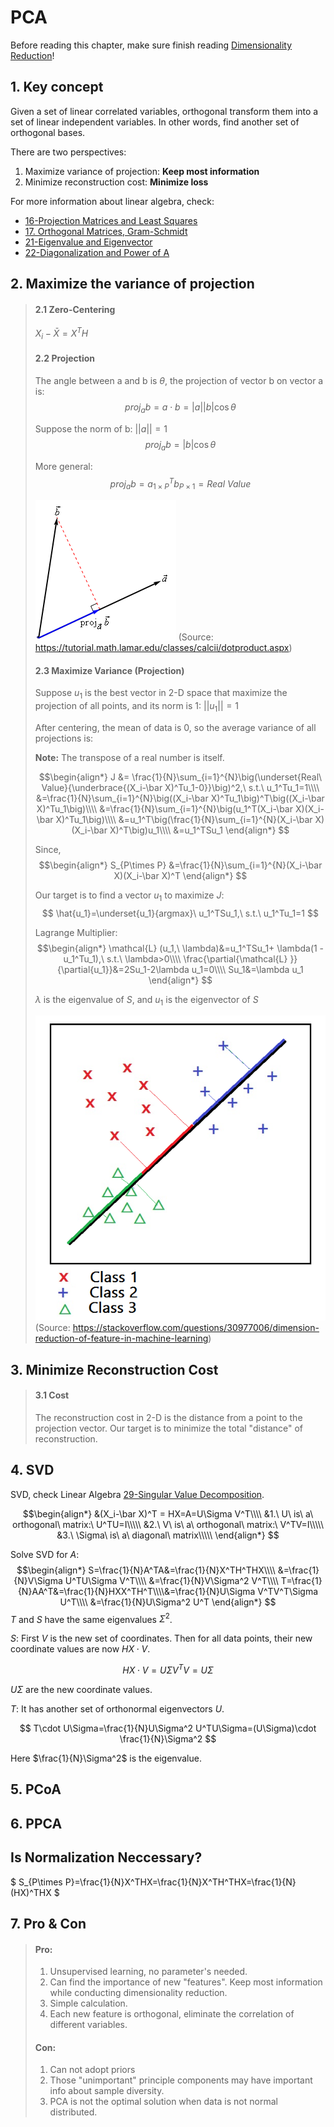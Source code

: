 # PCA

Before reading this chapter, make sure finish reading [Dimensionality Reduction](https://github.com/uttgeorge/Machine-Learning-Models/blob/master/Dimensionality%20Reduction/Dimensionality%20Reduction.md)!

## 1. Key concept

Given a set of linear correlated variables, orthogonal transform them into a set of linear independent variables. In other words, find another set of orthogonal bases.

There are two perspectives:
1. Maximize variance of projection: **Keep most information**
2. Minimize reconstruction cost: **Minimize loss**

For more information about linear algebra, check:
* [16-Projection Matrices and Least Squares](https://github.com/uttgeorge/Linear-Algebra/blob/master/16-Projection%20Matrices%20and%20Least%20Squares.pdf)
* [17. Orthogonal Matrices, Gram-Schmidt](https://github.com/uttgeorge/Linear-Algebra/blob/master/17.%20Orthogonal%20Matrices%2C%20Gram-Schmidt.pdf)
* [21-Eigenvalue and Eigenvector](https://github.com/uttgeorge/Linear-Algebra/blob/master/21-Eigenvalue%20and%20Eigenvector.pdf)
* [22-Diagonalization and Power of A](https://github.com/uttgeorge/Linear-Algebra/blob/master/22-Diagonalization%20and%20Power%20of%20A.pdf)

## 2. Maximize the variance of projection

> #### 2.1 Zero-Centering
> 
> $X_i-\bar X = X^TH$
> 
> #### 2.2 Projection
> 
> The angle between a and b is $\theta$, the projection of vector b on vector a is:
> $$
> proj_ab=a\cdot b=|a||b|\cos\theta
> $$
> 
> Suppose the norm of b: $||a||=1$
> $$
> proj_ab=|b|\cos\theta
> $$ 
> 
> More general: 
> $$
> proj_ab=a_{1\times P}^Tb_{P\times 1}=Real\ Value
> $$ 
> 
> ![-w225](media/15926028671995/15926780475394.png)
> (Source: https://tutorial.math.lamar.edu/classes/calcii/dotproduct.aspx)
> 
> #### 2.3 Maximize Variance (Projection)
> 
> Suppose $u_1$ is the best vector in 2-D space that maximize the projection of all points, and its norm is 1: $||u_1||=1$
> 
> After centering, the mean of data is 0, so the average variance of all projections is:
> 
> **Note:** The transpose of a real number is itself.
> 
> $$\begin{align*}
> J &= \frac{1}{N}\sum_{i=1}^{N}\big(\underset{Real\ Value}{\underbrace{(X_i-\bar X)^Tu_1-0}}\big)^2,\ s.t.\ u_1^Tu_1=1\\\\
> &=\frac{1}{N}\sum_{i=1}^{N}\big((X_i-\bar X)^Tu_1\big)^T\big((X_i-\bar X)^Tu_1\big)\\\\
> &=\frac{1}{N}\sum_{i=1}^{N}\big(u_1^T(X_i-\bar X)(X_i-\bar X)^Tu_1\big)\\\\
> &=u_1^T\big(\frac{1}{N}\sum_{i=1}^{N}(X_i-\bar X)(X_i-\bar X)^T\big)u_1\\\\
> &=u_1^TSu_1
> \end{align*}
> $$
> 
> Since, 
> $$\begin{align*}
> S_{P\times P} &=\frac{1}{N}\sum_{i=1}^{N}(X_i-\bar X)(X_i-\bar X)^T
> \end{align*}
> $$
> 
> Our target is to find a vector $u_1$ to maximize $J$:
> $$
> \hat{u_1}=\underset{u_1}{argmax}\ u_1^TSu_1,\ s.t.\ u_1^Tu_1=1
> $$ 
> 
> Lagrange Multiplier:
> $$\begin{align*}
> \mathcal{L} (u_1,\ \lambda)&=u_1^TSu_1+ \lambda(1 - u_1^Tu_1),\ s.t.\ \lambda>0\\\\
> \frac{\partial{\mathcal{L} }}{\partial{u_1}}&=2Su_1-2\lambda u_1=0\\\\
> Su_1&=\lambda u_1
> \end{align*}
> $$
> 
> $\lambda$ is the eigenvalue of $S$, and $u_1$ is the eigenvector of $S$
> 
> 
> ![-w427](media/15926028671995/15926785847651.png)
> (Source: https://stackoverflow.com/questions/30977006/dimension-reduction-of-feature-in-machine-learning)
> 
> 

## 3. Minimize Reconstruction Cost
> #### 3.1  Cost
> 
> The reconstruction cost in 2-D is the distance from a point to the projection vector. Our target is to minimize the total "distance" of reconstruction.




## 4. SVD

SVD, check Linear Algebra [29-Singular Value Decomposition](https://github.com/uttgeorge/Linear-Algebra/blob/master/29-Singular%20Value%20Decomposition.pdf).

$$\begin{align*}
&(X_i-\bar X)^T  = HX=A=U\Sigma V^T\\\\
&1.\ U\ is\ a\ orthogonal\ matrix:\ U^TU=I\\\\\
&2.\ V\ is\ a\ orthogonal\ matrix:\ V^TV=I\\\\\
&3.\ \Sigma\ is\ a\ diagonal\ matrix\\\\\
\end{align*}
$$

Solve SVD for $A$:
$$\begin{align*}
S=\frac{1}{N}A^TA&=\frac{1}{N}X^TH^THX\\\\
&=\frac{1}{N}V\Sigma U^TU\Sigma V^T\\\\
&=\frac{1}{N}V\Sigma^2 V^T\\\\
T=\frac{1}{N}AA^T&=\frac{1}{N}HXX^TH^T\\\\&=\frac{1}{N}U\Sigma V^TV^T\Sigma U^T\\\\
&=\frac{1}{N}U\Sigma^2 U^T
\end{align*}
$$
$T$ and $S$ have the same eigenvalues $\Sigma^2$. 

$S$:
First $V$ is the new set of coordinates. Then for all data points, their new coordinate values are now $HX\cdot V$. 

$$HX\cdot V=U\Sigma V^TV=U\Sigma$$

$U\Sigma$ are the new coordinate values.


$T$:
It has another set of orthonormal eigenvectors $U$.

$$
T\cdot U\Sigma=\frac{1}{N}U\Sigma^2 U^TU\Sigma=(U\Sigma)\cdot \frac{1}{N}\Sigma^2
$$ 

Here $\frac{1}{N}\Sigma^2$ is the eigenvalue.

## 5. PCoA

## 6. PPCA


## Is Normalization Neccessary?

$
S_{P\times P}=\frac{1}{N}X^THX=\frac{1}{N}X^TH^THX=\frac{1}{N}(HX)^THX
$

## 7. Pro & Con

> #### Pro:
> 1. Unsupervised learning, no parameter's needed.
> 2. Can find the importance of new "features". Keep most information while conducting dimensionality reduction.
> 3. Simple calculation.
> 4. Each new feature is orthogonal, eliminate the correlation of different variables.
> 
> #### Con:
> 1. Can not adopt priors
> 2. Those "unimportant" principle components may have important info about sample diversity.
> 3. PCA is not the optimal solution when data is not normal distributed. 